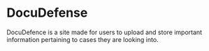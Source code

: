 # DocuDefense
DocuDefence is a site made for users to upload and store important information pertaining to cases they are looking into.
